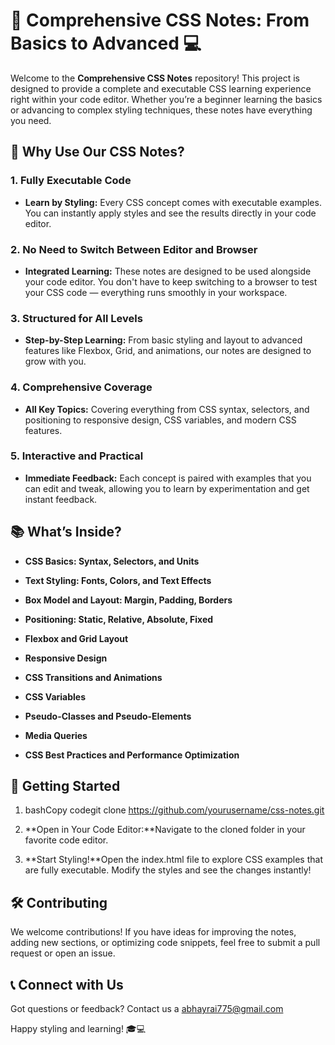 🎨 Comprehensive CSS Notes: From Basics to Advanced 💻
======================================================

Welcome to the **Comprehensive CSS Notes** repository! This project is designed to provide a complete and executable CSS learning experience right within your code editor. Whether you’re a beginner learning the basics or advancing to complex styling techniques, these notes have everything you need.

🌟 Why Use Our CSS Notes?
-------------------------

### 1\. **Fully Executable Code**

*   **Learn by Styling:** Every CSS concept comes with executable examples. You can instantly apply styles and see the results directly in your code editor.
    

### 2\. **No Need to Switch Between Editor and Browser**

*   **Integrated Learning:** These notes are designed to be used alongside your code editor. You don't have to keep switching to a browser to test your CSS code — everything runs smoothly in your workspace.
    

### 3\. **Structured for All Levels**

*   **Step-by-Step Learning:** From basic styling and layout to advanced features like Flexbox, Grid, and animations, our notes are designed to grow with you.
    

### 4\. **Comprehensive Coverage**

*   **All Key Topics:** Covering everything from CSS syntax, selectors, and positioning to responsive design, CSS variables, and modern CSS features.
    

### 5\. **Interactive and Practical**

*   **Immediate Feedback:** Each concept is paired with examples that you can edit and tweak, allowing you to learn by experimentation and get instant feedback.
    

📚 What’s Inside?
-----------------

*   **CSS Basics: Syntax, Selectors, and Units**
    
*   **Text Styling: Fonts, Colors, and Text Effects**
    
*   **Box Model and Layout: Margin, Padding, Borders**
    
*   **Positioning: Static, Relative, Absolute, Fixed**
    
*   **Flexbox and Grid Layout**
    
*   **Responsive Design**
    
*   **CSS Transitions and Animations**
    
*   **CSS Variables**
    
*   **Pseudo-Classes and Pseudo-Elements**
    
*   **Media Queries**
    
*   **CSS Best Practices and Performance Optimization**
    

🚀 Getting Started
------------------

1.  bashCopy codegit clone https://github.com/yourusername/css-notes.git
    
2.  **Open in Your Code Editor:**Navigate to the cloned folder in your favorite code editor.
    
3.  **Start Styling!**Open the index.html file to explore CSS examples that are fully executable. Modify the styles and see the changes instantly!
    

🛠️ Contributing
----------------

We welcome contributions! If you have ideas for improving the notes, adding new sections, or optimizing code snippets, feel free to submit a pull request or open an issue.

📞 Connect with Us
------------------

Got questions or feedback? Contact us a abhayrai775@gmail.com

Happy styling and learning! 🎓💻